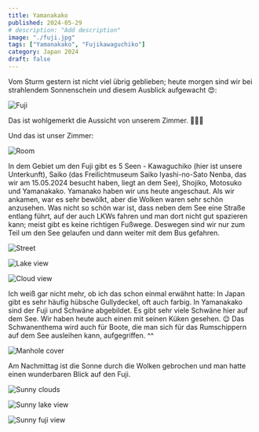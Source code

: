 ```yaml
---
title: Yamanakako
published: 2024-05-29
# description: "Add description"
image: "./fuji.jpg"
tags: ["Yamanakako", "Fujikawaguchiko"]
category: Japan 2024
draft: false
---
```


Vom Sturm gestern ist nicht viel übrig geblieben; heute morgen sind wir bei strahlendem Sonnenschein und diesem Ausblick aufgewacht 😍:

![Fuji](./fuji.jpg)

Das ist wohlgemerkt die Aussicht von unserem Zimmer. 💚😬💚

Und das ist unser Zimmer:

![Room](./room.jpg)

In dem Gebiet um den Fuji gibt es 5 Seen - Kawaguchiko (hier ist unsere Unterkunft), Saiko (das Freilichtmuseum Saiko Iyashi-no-Sato Nenba, das wir am 15.05.2024 besucht haben, liegt an dem See), Shojiko, Motosuko und Yamanakako. Yamanako haben wir uns heute angeschaut.
Als wir ankamen, war es sehr bewölkt, aber die Wolken waren sehr schön anzusehen. Was nicht so schön war ist, dass neben dem See eine Straße entlang führt, auf der auch LKWs fahren und man dort nicht gut spazieren kann; meist gibt es keine richtigen Fußwege. Deswegen sind wir nur zum Teil um den See gelaufen und dann weiter mit dem Bus gefahren.

![Street](./street.jpg)

![Lake view](./lake-view.jpg)

![Cloud view](./cloud-view.jpg)

Ich weiß gar nicht mehr, ob ich das schon einmal erwähnt hatte: In Japan gibt es sehr häufig hübsche Gullydeckel, oft auch farbig. In Yamanakako sind der Fuji und Schwäne abgebildet. Es gibt sehr viele Schwäne hier auf dem See. Wir haben heute auch einen mit seinen Küken gesehen. 😌 Das Schwanenthema wird auch für Boote, die man sich für das Rumschippern auf dem See ausleihen kann, aufgegriffen. ^^

![Manhole cover](./manhole-cover.jpg)

Am Nachmittag ist die Sonne durch die Wolken gebrochen und man hatte einen wunderbaren Blick auf den Fuji. 

![Sunny clouds](./sunny-clouds.jpg)

![Sunny lake view](./sunny-lake-view.jpg)

![Sunny fuji view](./sunny-fuji-view.jpg)

